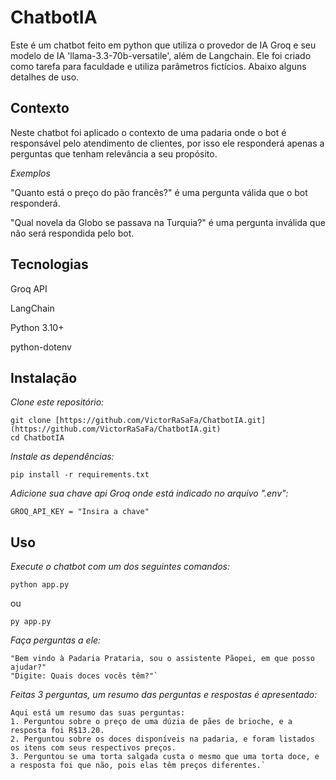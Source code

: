# ChatbotIA
Este é um chatbot feito em python que utiliza o provedor de IA Groq e seu modelo de IA 'llama-3.3-70b-versatile', além de Langchain. Ele foi criado como tarefa para faculdade e utiliza parâmetros fictícios. Abaixo alguns detalhes de uso.

## **Contexto**

Neste chatbot foi aplicado o contexto de uma padaria onde o bot é responsável pelo atendimento de clientes, por isso ele responderá apenas a perguntas que tenham relevância a seu propósito.

_Exemplos_

"Quanto está o preço do pão francês?" é uma pergunta válida que o bot responderá.

"Qual novela da Globo se passava na Turquia?" é uma pergunta inválida que não será respondida pelo bot.

## **Tecnologias**

Groq API

LangChain

Python 3.10+

python-dotenv

## **Instalação**

_Clone este repositório:_
```
git clone [https://github.com/VictorRaSaFa/ChatbotIA.git](https://github.com/VictorRaSaFa/ChatbotIA.git) 
cd ChatbotIA
```

_Instale as dependências:_
```
pip install -r requirements.txt
```
_Adicione sua chave api Groq onde está indicado no arquivo ".env":_
```
GROQ_API_KEY = "Insira a chave"
```
## **Uso**

_Execute o chatbot com um dos seguintes comandos:_
```
python app.py
```
ou
```
py app.py
```
_Faça perguntas a ele:_
```
"Bem vindo à Padaria Prataria, sou o assistente Pãopei, em que posso ajudar?"
"Digite: Quais doces vocês têm?"`
```
_Feitas 3 perguntas, um resumo das perguntas e respostas é apresentado:_
```
Aqui está um resumo das suas perguntas:
1. Perguntou sobre o preço de uma dúzia de pães de brioche, e a resposta foi R$13.20.
2. Perguntou sobre os doces disponíveis na padaria, e foram listados os itens com seus respectivos preços.
3. Perguntou se uma torta salgada custa o mesmo que uma torta doce, e a resposta foi que não, pois elas têm preços diferentes.`
```
